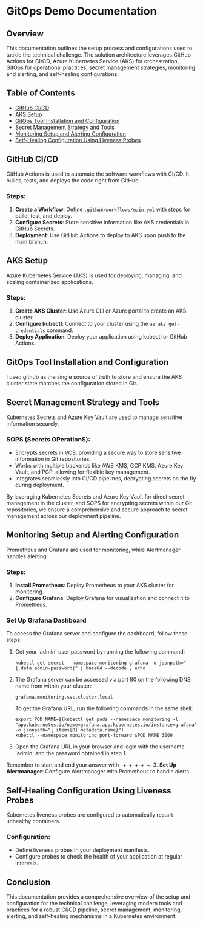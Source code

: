 # GitOps Demo Documentation

## Overview

This documentation outlines the setup process and configurations used to tackle the technical challenge. The solution architecture leverages GitHub Actions for CI/CD, Azure Kubernetes Service (AKS) for orchestration, GitOps for operational practices, secret management strategies, monitoring and alerting, and self-healing configurations.

## Table of Contents

- [GitHub CI/CD](#github-cicd)
- [AKS Setup](#aks-setup)
- [GitOps Tool Installation and Configuration](#gitops-tool-installation-and-configuration)
- [Secret Management Strategy and Tools](#secret-management-strategy-and-tools)
- [Monitoring Setup and Alerting Configuration](#monitoring-setup-and-alerting-configuration)
- [Self-Healing Configuration Using Liveness Probes](#self-healing-configuration-using-liveness-probes)

## GitHub CI/CD

GitHub Actions is used to automate the software workflows with CI/CD. It builds, tests, and deploys the code right from GitHub.

### Steps:

1. **Create a Workflow**: Define `.github/workflows/main.yml` with steps for build, test, and deploy.
2. **Configure Secrets**: Store sensitive information like AKS credentials in GitHub Secrets.
3. **Deployment**: Use GitHub Actions to deploy to AKS upon push to the main branch.

## AKS Setup

Azure Kubernetes Service (AKS) is used for deploying, managing, and scaling containerized applications.

### Steps:

1. **Create AKS Cluster**: Use Azure CLI or Azure portal to create an AKS cluster.
2. **Configure kubectl**: Connect to your cluster using the `az aks get-credentials` command.
3. **Deploy Application**: Deploy your application using kubectl or GitHub Actions.

## GitOps Tool Installation and Configuration

I used github as the single source of truth to store and ensure the AKS cluster state matches the configuration stored in Git.

## Secret Management Strategy and Tools

Kubernetes Secrets and Azure Key Vault are used to manage sensitive information securely.

### SOPS (Secrets OPerationS):

- Encrypts secrets in VCS, providing a secure way to store sensitive information in Git repositories.
- Works with multiple backends like AWS KMS, GCP KMS, Azure Key Vault, and PGP, allowing for flexible key management.
- Integrates seamlessly into CI/CD pipelines, decrypting secrets on the fly during deployment.

By leveraging Kubernetes Secrets and Azure Key Vault for direct secret management in the cluster, and SOPS for encrypting secrets within our Git repositories, we ensure a comprehensive and secure approach to secret management across our deployment pipeline.

## Monitoring Setup and Alerting Configuration

Prometheus and Grafana are used for monitoring, while Alertmanager handles alerting.

### Steps:

1. **Install Prometheus**: Deploy Prometheus to your AKS cluster for monitoring.
2. **Configure Grafana**: Deploy Grafana for visualization and connect it to Prometheus.
### Set Up Grafana Dashboard
To access the Grafana server and configure the dashboard, follow these steps:

1. Get your 'admin' user password by running the following command:
    ```
    kubectl get secret --namespace monitoring grafana -o jsonpath="{.data.admin-password}" | base64 --decode ; echo
    ```

2. The Grafana server can be accessed via port 80 on the following DNS name from within your cluster:
    ```
    grafana.monitoring.svc.cluster.local
    ```

    To get the Grafana URL, run the following commands in the same shell:
    ```
    export POD_NAME=$(kubectl get pods --namespace monitoring -l "app.kubernetes.io/name=grafana,app.kubernetes.io/instance=grafana" -o jsonpath="{.items[0].metadata.name}")
    kubectl --namespace monitoring port-forward $POD_NAME 3000
    ```

3. Open the Grafana URL in your browser and login with the username 'admin' and the password obtained in step 1.

Remember to start and end your answer with -+-+-+-+-+.
3. **Set Up Alertmanager**: Configure Alertmanager with Prometheus to handle alerts.

## Self-Healing Configuration Using Liveness Probes

Kubernetes liveness probes are configured to automatically restart unhealthy containers.

### Configuration:

- Define liveness probes in your deployment manifests.
- Configure probes to check the health of your application at regular intervals.

## Conclusion

This documentation provides a comprehensive overview of the setup and configuration for the technical challenge, leveraging modern tools and practices for a robust CI/CD pipeline, secret management, monitoring, alerting, and self-healing mechanisms in a Kubernetes environment.